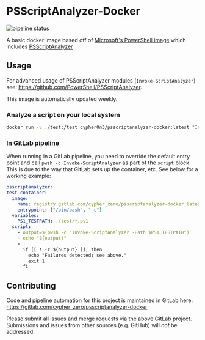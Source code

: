 # PSScriptAnalyzer-Docker

[![pipeline status](https://gitlab.com/cypher_zero/psscriptanalyzer-docker/badges/master/pipeline.svg)](https://gitlab.com/cypher_zero/psscriptanalyzer-docker/-/commits/master)

A basic docker image based off of [Microsoft's PowerShell image](https://hub.docker.com/r/microsoft/powershell/) which includes [PSScriptAnalyzer](https://github.com/PowerShell/PSScriptAnalyzer)

## Usage

For advanced usage of PSScriptAnalyzer modules (`Invoke-ScriptAnalyzer`) see: <https://github.com/PowerShell/PSScriptAnalyzer>.

This image is automatically updated weekly.

### Analyze a script on your local system

```bash
docker run -v ./test:/test cypher0n3/psscriptanalyzer-docker:latest "Invoke-ScriptAnalyzer -Path /test/*.ps1"
```

### In GitLab pipeline

When running in a GitLab pipeline, you need to override the default entry point and call `pwsh -c Invoke-ScriptAnalyzer` as part of the `script` block.
This is due to the way that GitLab sets up the container, etc.
See below for a working example:

```yaml
psscriptanalyzer:
test-container:
  image:
    name: registry.gitlab.com/cypher_zero/psscriptanalyzer-docker:latest
    entrypoint: ["/bin/bash", "-c"]
  variables:
    PS1_TESTPATH: ./test/*.ps1
  script:
    - output=$(pwsh -c "Invoke-ScriptAnalyzer -Path $PS1_TESTPATH")
    - echo "${output}"
    - |
      if [[ ! -z ${output} ]]; then
        echo "Failures detected; see above."
        exit 1
      fi
```

## Contributing

Code and pipeline automation for this project is maintained in GitLab here: <https://gitlab.com/cypher_zero/psscriptanalyzer-docker>

Please submit all issues and merge requests via the above GitLab project.
Submissions and issues from other sources (e.g. GitHub) will *not* be addressed.
